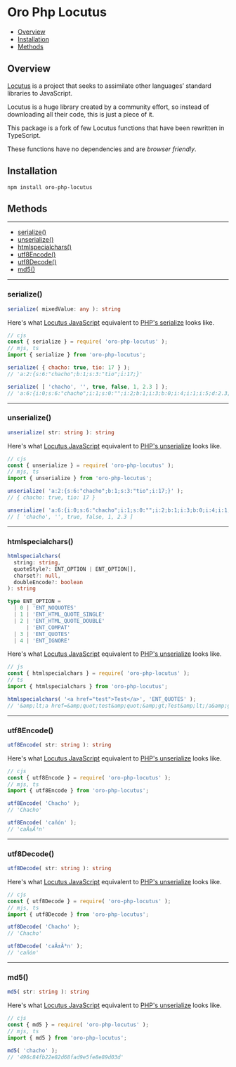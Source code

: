 # Oro Php Locutus

* [Overview](#overview)
* [Installation](#installation)
* [Methods](#methods)

## Overview

[Locutus](https://locutus.io/php/) is a project that seeks to assimilate other languages’ standard libraries to JavaScript.

Locutus is a huge library created by a community effort, so instead of downloading all their code, this is just a piece of it.

This package is a fork of few Locutus functions that have been rewritten in TypeScript.

These functions have no dependencies and are _browser friendly_.

## Installation

```shell
npm install oro-php-locutus
```

## Methods

<hr>

* [serialize()](#serialize)
* [unserialize()](#unserialize)
* [htmlspecialchars()](#htmlspecialchars)
* [utf8Encode()](#utf8encode)
* [utf8Decode()](#utf8decode)
* [md5()](#md5)

<hr>

### serialize()
```ts
serialize( mixedValue: any ): string
```

Here's what [Locutus JavaScript](https://github.com/locutusjs/locutus/blob/master/src/php/var/serialize.js)
equivalent to [PHP's serialize](https://www.php.net/manual/en/function.serialize.php) looks like.

```js
// cjs
const { serialize } = require( 'oro-php-locutus' );
// mjs, ts
import { serialize } from 'oro-php-locutus';

serialize( { chacho: true, tio: 17 } );
// 'a:2:{s:6:"chacho";b:1;s:3:"tio";i:17;}'

serialize( [ 'chacho', '', true, false, 1, 2.3 ] );
// 'a:6:{i:0;s:6:"chacho";i:1;s:0:"";i:2;b:1;i:3;b:0;i:4;i:1;i:5;d:2.3;}'
```

<hr>

### unserialize()
```ts
unserialize( str: string ): string
```

Here's what [Locutus JavaScript](https://github.com/locutusjs/locutus/blob/master/src/php/var/unserialize.js)
equivalent to [PHP's unserialize](https://www.php.net/manual/en/function.unserialize.php) looks like.

```js
// cjs
const { unserialize } = require( 'oro-php-locutus' );
// mjs, ts
import { unserialize } from 'oro-php-locutus';

unserialize( 'a:2:{s:6:"chacho";b:1;s:3:"tio";i:17;}' );
// { chacho: true, tio: 17 }

unserialize( 'a:6:{i:0;s:6:"chacho";i:1;s:0:"";i:2;b:1;i:3;b:0;i:4;i:1;i:5;d:2.3;}' );
// [ 'chacho', '', true, false, 1, 2.3 ]
```

<hr>

### htmlspecialchars()
```ts
htmlspecialchars(
  string: string,
  quoteStyle?: ENT_OPTION | ENT_OPTION[],
  charset?: null,
  doubleEncode?: boolean
): string

type ENT_OPTION =
  | 0 | 'ENT_NOQUOTES'
  | 1 | 'ENT_HTML_QUOTE_SINGLE'
  | 2 | 'ENT_HTML_QUOTE_DOUBLE'
      | 'ENT_COMPAT'
  | 3 | 'ENT_QUOTES'
  | 4 | 'ENT_IGNORE'
```

Here's what [Locutus JavaScript](https://github.com/locutusjs/locutus/blob/master/src/php/strings/htmlspecialchars.js)
equivalent to [PHP's unserialize](https://www.php.net/manual/en/function.htmlspecialchars.php) looks like.

```js
// js
const { htmlspecialchars } = require( 'oro-php-locutus' );
// ts
import { htmlspecialchars } from 'oro-php-locutus';

htmlspecialchars( '<a href="test">Test</a>', 'ENT_QUOTES' );
// '&amp;lt;a href=&amp;quot;test&amp;quot;&amp;gt;Test&amp;lt;/a&amp;gt;'
```

<hr>

### utf8Encode()
```ts
utf8Encode( str: string ): string
```

Here's what [Locutus JavaScript](https://github.com/locutusjs/locutus/blob/master/src/php/xml/utf8_encode.js)
equivalent to [PHP's unserialize](https://www.php.net/manual/en/function.utf8-encode.php) looks like.

```js
// cjs
const { utf8Encode } = require( 'oro-php-locutus' );
// mjs, ts
import { utf8Encode } from 'oro-php-locutus';

utf8Encode( 'Chacho' );
// 'Chacho'

utf8Encode( 'cañón' );
// 'caÃ±Ã³n'
```

<hr>

### utf8Decode()
```ts
utf8Decode( str: string ): string
```

Here's what [Locutus JavaScript](https://github.com/locutusjs/locutus/blob/master/src/php/xml/utf8_decode.js)
equivalent to [PHP's unserialize](https://www.php.net/manual/en/function.utf8-decode.php) looks like.

```js
// cjs
const { utf8Decode } = require( 'oro-php-locutus' );
// mjs, ts
import { utf8Decode } from 'oro-php-locutus';

utf8Decode( 'Chacho' );
// 'Chacho'

utf8Decode( 'caÃ±Ã³n' );
// 'cañón'
```

<hr>

### md5()
```ts
md5( str: string ): string
```

Here's what [Locutus JavaScript](https://github.com/locutusjs/locutus/blob/master/src/php/strings/md5.js)
equivalent to [PHP's unserialize](https://www.php.net/manual/en/function.md5.php) looks like.

```js
// cjs
const { md5 } = require( 'oro-php-locutus' );
// mjs, ts
import { md5 } from 'oro-php-locutus';

md5( 'chacho' );
// '496c84fb22e82d68fad9e5fe8e89d03d'
```
